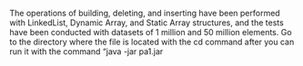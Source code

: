 The operations of building, deleting, and inserting have been performed with LinkedList, Dynamic Array, and Static Array structures, and the tests have been conducted with datasets of 1 million and 50 million elements. 
Go to the directory where the file is located with the cd command after you can run it  with the command “java -jar pa1.jar 

